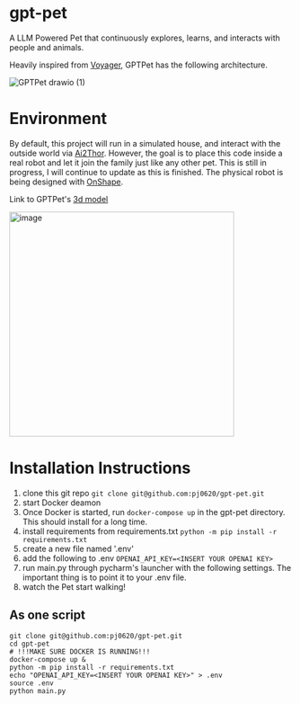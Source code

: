# gpt-pet
A LLM Powered Pet that continuously explores, learns, and interacts with people and animals.

Heavily inspired from [Voyager](https://github.com/MineDojo/Voyager), GPTPet has the following architecture.

![GPTPet drawio (1)](https://github.com/pj0620/gpt-pet/assets/37814424/994354cf-30c2-43c2-8606-7b8883a457fc)

# Environment

By default, this project will run in a simulated house, and interact with the outside world via [Ai2Thor](https://github.com/allenai/ai2thor). However, the goal is to place this code inside a real robot and let it join the family just like any other pet. This is still in progress, I will continue to update as this is finished. The physical robot is being designed with [OnShape](https://www.onshape.com/en/). 

Link to GPTPet's [3d model](https://cad.onshape.com/documents/8d74c2e4639a24043b115b26/w/624b64a1b1fd7dfb5e1b20de/e/c549b3f286116a91b375a18b) 

<img width="400" alt="image" src="https://github.com/pj0620/gpt-pet/assets/37814424/645a1c9f-bb02-4f79-addb-7d3b4d878088">




# Installation Instructions
1. clone this git repo `git clone git@github.com:pj0620/gpt-pet.git`
2. start Docker deamon
3. Once Docker is started, run `docker-compose up` in the gpt-pet directory. This should install for a long time.
4. install requirements from requirements.txt
     `python -m pip install -r requirements.txt`
6. create a new file named '.env'
7. add the following to .env `OPENAI_API_KEY=<INSERT YOUR OPENAI KEY>`
8. run main.py through pycharm's launcher with the following settings. The important thing is to point it to your .env file.
9. watch the Pet start walking!

## As one script
```
git clone git@github.com:pj0620/gpt-pet.git
cd gpt-pet
# !!!MAKE SURE DOCKER IS RUNNING!!!
docker-compose up &
python -m pip install -r requirements.txt
echo "OPENAI_API_KEY=<INSERT YOUR OPENAI KEY>" > .env
source .env
python main.py
```
